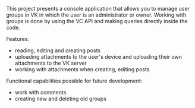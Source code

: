 This project presents a console application that allows you to manage user groups in VK in which the user is an administrator or owner.
Working with groups is done by using the VC API and making queries directly inside the code.

Features:
 - reading, editing and creating posts
 - uploading attachments to the user's device and uploading their own attachments to the VK server
 - working with attachments when creating, editing posts

Functional capabilities possible for future development:
 - work with comments
 - creating new and deleting old groups
